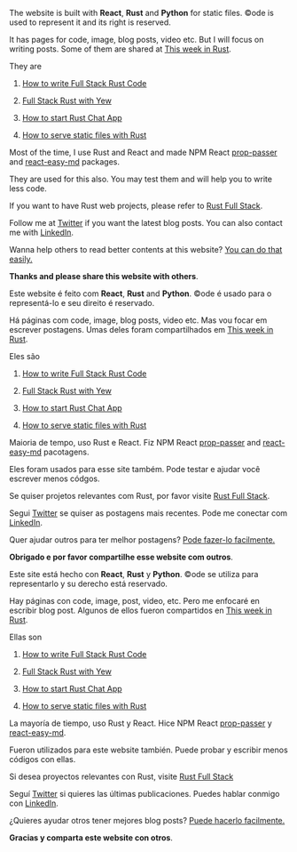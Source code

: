 <!-- English -->

The website is built with **React**, **Rust** and **Python** for static files. ©ode is used to represent it and its right is reserved.

It has pages for code, image, blog posts, video etc. But I will focus on writing posts. Some of them are shared at [This week in Rust](https://this-week-in-rust.org/).

They are

1. [How to write Full Stack Rust Code](https://www.steadylearner.com/blog/read/How-to-write-Full-Stack-Rust-code)

2. [Full Stack Rust with Yew](https://www.steadylearner.com/blog/read/Fullstack-Rust-with-Yew)

3. [How to start Rust Chat App](https://www.steadylearner.com/blog/read/How-to-start-Rust-Chat-App)

4. [How to serve static files with Rust](https://www.steadylearner.com/blog/read/How-to-serve-static-files-with-Rust)

Most of the time, I use Rust and React and made NPM React [prop-passer](https://github.com/steadylearner/prop-passer) and [react-easy-md](https://github.com/steadylearner/react-easy-md) packages.

They are used for this also. You may test them and will help you to write less code.

If you want to have Rust web projects, please refer to [Rust Full Stack](https://github.com/steadylearner/Rust-Full-Stack).

Follow me at [Twitter](https://twitter.com/steadylearner_p) if you want the latest blog posts. You can also contact me with [LinkedIn](https://www.linkedin.com/in/steady-learner-3151b7164/).

Wanna help others to read better contents at this website? [You can do that easily.](https://www.paypal.com/cgi-bin/webscr?cmd=_s-xclick&hosted_button_id=YJZE3KT8CNRK6&source=url)

**Thanks and please share this website with others**.

<!-- Portuguish -->

Este website é feito com **React**, **Rust** and **Python**. ©ode é usado para o representá-lo e seu direito é reservado.

Há páginas com code, image, blog posts, video etc. Mas vou focar em escrever postagens. Umas deles foram compartilhados em [This week in Rust](https://this-week-in-rust.org/).

Eles são

1. [How to write Full Stack Rust Code](https://www.steadylearner.com/blog/read/How-to-write-Full-Stack-Rust-code)

2. [Full Stack Rust with Yew](https://www.steadylearner.com/blog/read/Fullstack-Rust-with-Yew)

3. [How to start Rust Chat App](https://www.steadylearner.com/blog/read/How-to-start-Rust-Chat-App)

4. [How to serve static files with Rust](https://www.steadylearner.com/blog/read/How-to-serve-static-files-with-Rust)

Maioria de tempo, uso Rust e React. Fiz NPM React [prop-passer](https://github.com/steadylearner/prop-passer) and [react-easy-md](https://github.com/steadylearner/react-easy-md) pacotagens.

Eles foram usados para esse site também. Pode testar e ajudar você escrever menos códgos.

Se quiser projetos relevantes com Rust, por favor visite [Rust Full Stack](https://github.com/steadylearner/Rust-Full-Stack).

Segui [Twitter](https://twitter.com/steadylearner_p) se quiser as postagens mais recentes. Pode me conectar com [LinkedIn](https://www.linkedin.com/in/steady-learner-3151b7164/).

Quer ajudar outros para ter melhor postagens? [Pode fazer-lo facilmente.](https://www.paypal.com/cgi-bin/webscr?cmd=_s-xclick&hosted_button_id=YJZE3KT8CNRK6&source=url)

**Obrigado e por favor compartilhe esse website com outros**.

<!-- Spanish -->

Este site está hecho con **React**, **Rust** y **Python**. ©ode se utiliza para representarlo y su derecho está reservado.

Hay páginas con code, image, post, video, etc. Pero me enfocaré en escribir blog post. Algunos de ellos fueron compartidos en [This week in Rust](https://this-week-in-rust.org/).

Ellas son

1. [How to write Full Stack Rust Code](https://www.steadylearner.com/blog/read/How-to-write-Full-Stack-Rust-code)

2. [Full Stack Rust with Yew](https://www.steadylearner.com/blog/read/Fullstack-Rust-with-Yew)

3. [How to start Rust Chat App](https://www.steadylearner.com/blog/read/How-to-start-Rust-Chat-App)

4. [How to serve static files with Rust](https://www.steadylearner.com/blog/read/How-to-serve-static-files-with-Rust)

La mayoría de tiempo, uso Rust y React. Hice NPM React [prop-passer](https://github.com/steadylearner/prop-passer) y [react-easy-md](https://github.com/steadylearner/react-easy-md).

Fueron utilizados para este website también. Puede probar y escribir menos códigos con ellas.

Si desea proyectos relevantes con Rust, visite [Rust Full Stack](https://github.com/steadylearner/Rust-Full-Stack)

Seguí [Twitter](https://twitter.com/steadylearner_p) si quieres las últimas publicaciones. Puedes hablar conmigo con [LinkedIn](https://www.linkedin.com/in/steady-learner-3151b7164/).

¿Quieres ayudar otros tener mejores blog posts? [Puede hacerlo facilmente.](https://www.paypal.com/cgi-bin/webscr?cmd=_s-xclick&hosted_button_id=YJZE3KT8CNRK6&source=url)

**Gracias y comparta este website con otros**.
